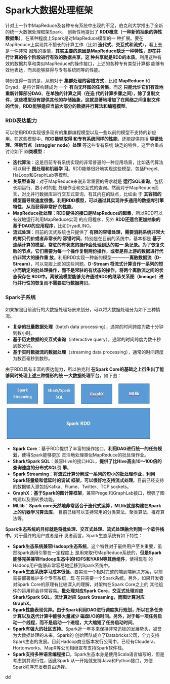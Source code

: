 Spark大数据处理框架
=================================================================================
针对上一节中MapReduce及各种专有系统中出现的不足，伯克利大学推出了全新的统一大数据处理框架Spark，
创新性地提出了 **RDD概念（一种新的抽象的弹性数据集）**，在某种程度上Spark是对MapReduce模型的一
种扩展。要在MapReduce上实现其不擅长的计算工作（比如 **迭代式、交互式和流式**），看上去是一件非常
困难的事情，**其实主要的原因是MapReduce缺乏一种特性，即在并行计算的各个阶段进行有效的数据共享，这
种共享就是RDD的本质**。利用这种有效的数据共享和类似MapReduce的操作接口，上述的各种专有类型计算都
能够有效地表达，而且能够获得与专有系统同等的性能。

特别值得一提的是，从前对于 **集群处理的容错方式**，比如 **MapReduce** 和Dryad，是将计算构建成为
一个 **有向无环图的任务集**。而这 **只能允许它们有效地重新计算部分DAG**。**在单独的计算之间（在迭
代的计算步骤之间），除了复制文件，这些模型没有提供其他的存储抽象，这就显著地增加了在网络之间复制文件
的代价。RDD能够适应当前大部分的数据并行算法和编程模型**。

### RDD表达能力
可以使用RDD实现很多现有的集群编程模型以及一些以前的模型不支持的新应用。在这些模型中，**RDD能够取得
和专有系统同样的性能**，还能提供包括 **容错处理、滞后节点（straggler node）处理** 等这些专有系统
缺乏的特性。这里会重点讨论如下 **四类模型**：
+ **迭代算法**：这是目前专有系统实现的非常普遍的一种应用场景，比如迭代算法可以用于 **图处理和机器学
习**。RDD能够很好地实现这些模型，包括Pregel、HaLoop和GraphLab等模型。
+ **关系型查询**：对于MapReduce来说非常重要的需求就是 **运行SQL查询**，包括长期运行、数小时的批
处理作业和交互式的查询。然而对于MapReduce而言，对比并行数据库进行交互式查询，有其内在的缺点，比如由
于 **其容错的模型而导致速度很慢。利用RDD模型，可以通过其实现许多通用的数据库引擎特性，从而获得非常好
的性能**。
+ **MapReduce批处理：RDD提供的接口是MapReduce的超集**，所以RDD可以有效地运行利用MapReduce实现
的应用程序，另外 **RDD还适合更加抽象的基于DAG的应用程序**，比如DryadLINO。
+ **流式处理**：目前的流式系统也只提供了 **有限的容错处理，需要消耗系统非常大的拷贝代价或者非常长的
容错时间**。特别是在目前的系统中，基本都是 **基于连续计算的模型，常驻的有状态的操作会处理到达的每一
条记录。为了恢复失败的节点，它们需要为每一个操作复制两份操作，或者是将上游的数据进行代价非常大的操作重
放**。利用RDD实现一种新的模型————**离散数据流（D-Stream）**，可以克服上面的这些问题。**D-Stream
将流式计算当作一系列的短小而确定的批处理操作，而不是常驻的有状态的操作，将两个离散流之间的状态保存在
RDD中。离散流模型能够允许通过RDD的继承关系图（lineage）进行并行性的恢复而不需要进行数据拷贝**。

### Spark子系统
如果按照目前流行的大数据处理场景来划分，可以将大数据处理分为如下三种情况。
+ **复杂的批量数据处理**（batch data processing），通常的时间跨度为数十分钟到数小时。
+ **基于历史数据的交互式查询**（interactive query），通常的时间跨度为数十秒到数分钟。
+ **基于实时数据流的数据处理**（streaming data processing），通常的时间跨度为数百毫秒到数秒。

由于RDD具有丰富的表达能力，所以伯克利 **在Spark Core的基础之上衍生出了能够同时处理上述三种情形的统
一大数据处理平台**，如下图：

![Spark生态系统](img/p1.jpg)

+ **Spark Core**：基于RDD提供了丰富的操作接口，**利用DAG进行统一的任务规划**，使得Spark能够更加
灵活地处理类似MapReduce的批处理作业。
+ **Shark/Spark SQL**：兼容Hive的接口HQL，**提供了比Hive高出10～100倍的查询速度的分布式SQL引
擎**。
+ **Spark Streaming**：**将流式计算分解成一系列的短小的批处理作业，利用Spark轻量级和低延时的调试
框架，可以很好地支持流式处理**。目前已经支持的数据输入源包括Kafka、Flume、Twitter、TCP sockets。
+ **GraphX**：**基于Spark的图计算框架**，兼容Pregel和GraphLab接口，增强了图构建以及图转换功能。
+ **MLlib**：**Spark core天然地非常适合于迭代式运算，MLlib就是构建在Spark上的机器学习算法库**。
目前已经可以支持常用的分类算法、聚类算法、推荐算法等。

**Spark生态系统的目标就是将批处理、交互式处理、流式处理融合到同一个软件栈中**。对于最终的用户或者是开
发者而言，Spark生态系统有如下特性：
+ **Spark生态系统兼容Hadoop生态系统**。这个特性对于最终用户至关重要，虽然Spark通用引擎在一定程度上
是用来取代MapReduce系统的，**但是Spark能够完美兼容Hadoop生态中的HDFS和YARN等其他组件**，使得现有
的Hadoop用户能够非常容易地迁移到Spark系统中。
+ **Spark生态系统学习成本很低**。要实现一个相对完整的端到端解决方案，以前需要部署维护多个专有系统，现
在只需要一个Spark系统。另外，如果开发者对Spark Core的原理有比较深入的理解，对架构在Spark Core之上的
其他组件的运用将会非常容易。**批处理对应Spark Core，交互式处理对应Shark/Spark SQL，流计算对应
Spark Streaming，而图计算对应GraphX**。
+ **Spark性能表现优异。由于Spark利用DAG进行调度执行规划，所以在多任务计算以及迭代计算中能够大量减少
磁盘I/O的时间。另外，对于每一项任务启动一个线程，而不是启动一个进程，大大缩短了任务启动时间**。
+ **Spark有强大的社区支持**。Spark近一年多来保持非常迅猛的发展势头，被誉为大数据处理的未来。Spark的
创始团队成立了Databricks公司，全力支持Spark生态的发展。目前Hadoop商业版本发行公司中，已经有Cloudera、
Hortonworks、MapR等公司相继宣布支持Spark软件栈。
+ **Spark支持多种语言编程接口**。Spark生态本身是使用Scala语言编写的，但是考虑到其流行性，因此Spark
从一开始就支持Java和Python接口，方便Spark程序开发者自由选择。




















































dd
